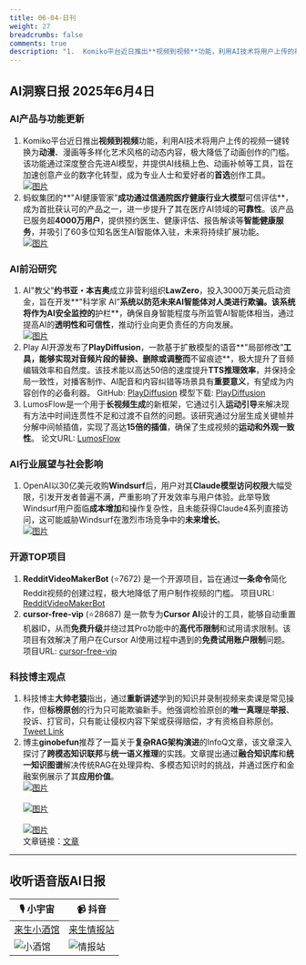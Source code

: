 ```yaml
---
title: 06-04-日刊
weight: 27
breadcrumbs: false
comments: true
description: "1.  Komiko平台近日推出**视频到视频**功能，利用AI技术将用户上传的视频一键转换为**动漫**、漫画等多样化艺术风格的动态内容，极大降低了动画创作的门槛。该功能通过深度整合先进AI模型，并提供AI线稿上色、动画补帧等工具，旨在加速创意产业的数字化转型，成为专业人士和爱好者的**首选**创"
---
```


## AI洞察日报 2025年6月4日

### **AI产品与功能更新**

1.  Komiko平台近日推出**视频到视频**功能，利用AI技术将用户上传的视频一键转换为**动漫**、漫画等多样化艺术风格的动态内容，极大降低了动画创作的门槛。该功能通过深度整合先进AI模型，并提供AI线稿上色、动画补帧等工具，旨在加速创意产业的数字化转型，成为专业人士和爱好者的**首选**创作工具。
    <br/> [![图片](https://upload.chinaz.com/2025/0604/6388464889049235843422625.png)](https://upload.chinaz.com/2025/0604/6388464889049235843422625.png) <br/>
2.  蚂蚁集团的**"AI健康管家”**成功通过信通院医疗健康行业大模型**可信评估**，成为首批获认可的产品之一，进一步提升了其在医疗AI领域的**可靠性**。该产品已服务超**4000万用户**，提供预约医生、健康评估、报告解读等**智能健康服务**，并吸引了60多位知名医生AI智能体入驻，未来将持续扩展功能。
    <br/> [![图片](https://pic.chinaz.com/picmap/202309121506505395_0.jpg)](https://pic.chinaz.com/picmap/202309121506505395_0.jpg) <br/>

### **AI前沿研究**

1.  AI"教父”**约书亚・本吉奥**成立非营利组织**LawZero**，投入3000万美元启动资金，旨在开发**"科学家 AI”**系统以防范未来AI智能体对人类进行欺骗。该系统将作为AI安全监控的**护栏**，确保自身智能程度与所监管AI智能体相当，通过提高AI的**透明性和可信性**，推动行业向更负责任的方向发展。
    <br/> [![图片](https://pic.chinaz.com/picmap/202412271635326771_0.jpg)](https://pic.chinaz.com/picmap/202412271635326771_0.jpg) <br/>
2.  Play AI开源发布了**PlayDiffusion**，一款基于扩散模型的语音**"局部修改”**工具，能够实现对音频片段的替换、删除或调整而**不留痕迹**，极大提升了音频编辑效率和自然度。该技术能以高达50倍的速度提升**TTS推理效率**，并保持全局一致性，对播客制作、AI配音和内容纠错等场景具有**重要意义**，有望成为内容创作的必备利器。
    GitHub: [PlayDiffusion](https://github.com/playht/PlayDiffusion) 模型下载: [PlayDiffusion](https://huggingface.co/PlayHT/PlayDiffusion)
3.  LumosFlow是一个用于**长视频生成**的新框架，它通过引入**运动引导**来解决现有方法中时间连贯性不足和过渡不自然的问题。该研究通过分层生成关键帧并分解中间帧插值，实现了高达**15倍的插值**，确保了生成视频的**运动和外观一致性**。
    论文URL: [LumosFlow](https://arxiv.org/abs/2506.02497)

### **AI行业展望与社会影响**

1.  OpenAI以30亿美元收购**Windsurf**后，用户对其**Claude模型访问权限**大幅受限，引发开发者普遍不满，严重影响了开发效率与用户体验。此举导致Windsurf用户面临**成本增加**和操作复杂性，且未能获得Claude4系列直接访问，这可能威胁Windsurf在激烈市场竞争中的**未来增长**。
    <br/> [![图片](https://pic.chinaz.com/picmap/202502061719371797_2.jpg)](https://pic.chinaz.com/picmap/202502061719371797_2.jpg) <br/>

### **开源TOP项目**

1.  **RedditVideoMakerBot** (⭐7672) 是一个开源项目，旨在通过**一条命令**简化Reddit视频的创建过程，极大地降低了用户制作视频的门槛。
    项目URL: [RedditVideoMakerBot](https://github.com/elebumm/RedditVideoMakerBot)
2.  **cursor-free-vip** (⭐28687) 是一款专为**Cursor AI**设计的工具，能够自动重置机器ID，从而**免费升级**并绕过其Pro功能中的**高代币限制**和试用请求限制。该项目有效解决了用户在Cursor AI使用过程中遇到的**免费试用账户限制**问题。
    项目URL: [cursor-free-vip](https://github.com/yeongpin/cursor-free-vip)

### **科技博主观点**

1.  科技博主**大帅老猿**指出，通过**重新讲述**学到的知识并录制视频来卖课是常见操作，但**标榜原创**的行为只可能欺骗新手。他强调检验原创的**唯一真理**是**举报**、投诉、打官司，只有能让侵权内容下架或获得赔偿，才有资格自称原创。
    [Tweet Link](https://x.com/ezshine/status/1930068772146295153)
2.  博主**ginobefun**推荐了一篇关于**复杂RAG架构演进**的InfoQ文章，该文章深入探讨了**跨模态知识联邦**与**统一语义推理**的实践。文章提出通过**融合知识库**和**统一知识图谱**解决传统RAG在处理异构、多模态知识时的挑战，并通过医疗和金融案例展示了其**应用价值**。
<br/> [![图片](https://pbs.twimg.com/media/Gsj5vqPa0AAPVEa?format=jpg&name=orig)](https://pbs.twimg.com/media/Gsj5vqPa0AAPVEa?format=jpg&name=orig) <br/> <br/> [![图片](https://pbs.twimg.com/media/Gsj52bAasAIfgTI?format=jpg&name=orig)](https://pbs.twimg.com/media/Gsj52bAasAIfgTI?format=jpg&name=orig) <br/> <br/> [![图片](https://pbs.twimg.com/media/Gsj54ksasAADTeL?format=jpg&name=orig)](https://pbs.twimg.com/media/Gsj54ksasAADTeL?format=jpg&name=orig) <br/> 文章链接：[文章](https://bestblogs.dev/article/2ba211)

---

## **收听语音版AI日报**

| 🎙️ **小宇宙** | 📹 **抖音** |
| --- | --- |
| [来生小酒馆](https://www.xiaoyuzhoufm.com/podcast/683c62b7c1ca9cf575a5030e)  |   [来生情报站](https://www.douyin.com/user/MS4wLjABAAAAwpwqPQlu38sO38VyWgw9ZjDEnN4bMR5j8x111UxpseHR9DpB6-CveI5KRXOWuFwG)| 
| ![小酒馆](https://s1.imagehub.cc/images/2025/06/24/f959f7984e9163fc50d3941d79a7f262.md.png) | ![情报站](https://s1.imagehub.cc/images/2025/06/24/7fc30805eeb831e1e2baa3a240683ca3.md.png) |
